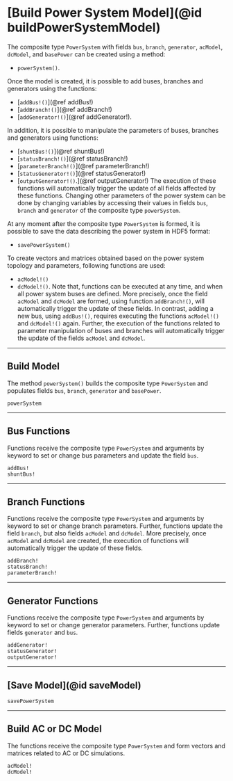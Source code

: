 # [Build Power System Model](@id buildPowerSystemModel)

The composite type `PowerSystem` with fields `bus`, `branch`, `generator`, `acModel`, `dcModel`, and `basePower` can be created using a method:
* `powerSystem()`.

Once the model is created, it is possible to add buses, branches and generators using the functions:
* [`addBus!()`](@ref addBus!)
* [`addBranch!()`](@ref addBranch!)
* [`addGenerator!()`](@ref addGenerator!).

In addition, it is possible to manipulate the parameters of buses, branches and generators using functions:
* [`shuntBus!()`](@ref shuntBus!)
* [`statusBranch!()`](@ref statusBranch!)
* [`parameterBranch!()`](@ref parameterBranch!)
* [`statusGenerator!()`](@ref statusGenerator!)
* [`outputGenerator!()`.](@ref outputGenerator!)
The execution of these functions will automatically trigger the update of all fields affected by these functions. Changing other parameters of the power system can be done by changing variables by accessing their values in fields `bus`, `branch` and `generator` of the composite type `powerSystem`.

At any moment after the composite type `PowerSystem` is formed, it is possible to save the data describing the power system in HDF5 format:
* `savePowerSystem()`

To create vectors and matrices obtained based on the power system topology and parameters, following functions are used:
* `acModel!()`
* `dcModel!()`.
Note that, functions can be executed at any time, and when all power system buses are defined. More precisely, once the field `acModel` and `dcModel` are formed, using function `addBranch!()`, will automatically trigger the update of these fields. In contrast, adding a new bus, using `addBus!()`, requires executing the functions `acModel!()` and `dcModel!()` again. Further, the execution of the functions related to parameter manipulation of buses and branches will automatically trigger the update of the fields `acModel` and `dcModel`.

---

## Build Model
The method `powerSystem()` builds the composite type `PowerSystem` and populates fields `bus`, `branch`, `generator` and `basePower`.
```@docs
powerSystem
```

---

## Bus Functions
Functions receive the composite type `PowerSystem` and arguments by keyword to set or change bus parameters and update the field `bus`.
```@docs
addBus!
shuntBus!
```

---

## Branch Functions
Functions receive the composite type `PowerSystem` and arguments by keyword to set or change branch parameters. Further, functions update the field `branch`, but also fields `acModel` and `dcModel`. More precisely, once `acModel` and `dcModel` are created, the execution of functions will automatically trigger the update of these fields.
```@docs
addBranch!
statusBranch!
parameterBranch!
```

---

## Generator Functions
Functions receive the composite type `PowerSystem` and arguments by keyword to set or change generator parameters. Further, functions update fields `generator` and `bus`.
```@docs
addGenerator!
statusGenerator!
outputGenerator!
```

---

## [Save Model](@id saveModel)
```@docs
savePowerSystem
```

---

## Build AC or DC Model
The functions receive the composite type `PowerSystem` and form vectors and matrices related to AC or DC simulations.
```@docs
acModel!
dcModel!
```

